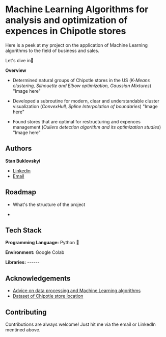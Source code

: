 
# Machine Learning Algorithms for analysis and optimization of expences in Chipotle stores

Here is a peek at my project on the application of Machine Learning algorithms to the field
of business and sales.

Let's dive in🚀

**Overview**
* Determined  natural groups of Chipotle stores in the US
(*K-Means clustering, Silhouette and Elbow optimization, Gaussian Mixtures*)
"Image here"

* Developed a subroutine for modern, clear and understandable cluster visualization
(*ConvexHull, Spline Interpolation of boundaries*)
"Image here"

* Found stores that are optimal for restructuring and expences management 
(*Ouliers detection algorithm and its optimization studies*)
"Image here"


## Authors

**Stan Buklovskyi**

- [Linkedin](https://www.linkedin.com/in/buklovskyi/)
- [Email](mailto:stas.buklovskiy@gmail.com)

## Roadmap

- What's the structure of the project

- 


## Tech Stack

**Programming Language:** Python 🐍

**Environment:** Google Colab

**Libraries:** ------






## Acknowledgements

 - [Advice on data processing and Machine Learning algorithms](https://www.linkedin.com/in/alexanderknysh/)
 - [Dataset of Chipotle store location](https://www.kaggle.com/datasets/jeffreybraun/chipotle-locations)
 


## Contributing

Contributions are always welcome! Just hit me via the email or LinkedIn mentined above. 

